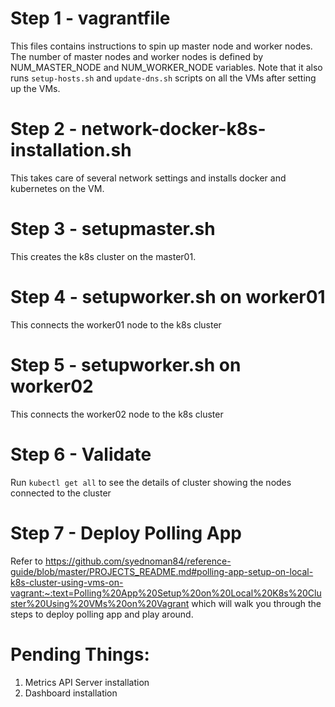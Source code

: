 # Step 1 - vagrantfile

This files contains instructions to spin up master node and worker nodes. The number of master nodes and worker nodes is defined by NUM_MASTER_NODE and NUM_WORKER_NODE variables. Note that it also runs `setup-hosts.sh` and `update-dns.sh` scripts on all the VMs after setting up the VMs.

# Step 2 - network-docker-k8s-installation.sh

This takes care of several network settings and installs docker and kubernetes on the VM.

# Step 3 - setupmaster.sh

This creates the k8s cluster on the master01.

# Step 4 - setupworker.sh on worker01

This connects the worker01 node to the k8s cluster

# Step 5 - setupworker.sh on worker02

This connects the worker02 node to the k8s cluster

# Step 6 - Validate

Run `kubectl get all` to see the details of cluster showing the nodes connected to the cluster

# Step 7 - Deploy Polling App

Refer to https://github.com/syednoman84/reference-guide/blob/master/PROJECTS_README.md#polling-app-setup-on-local-k8s-cluster-using-vms-on-vagrant:~:text=Polling%20App%20Setup%20on%20Local%20K8s%20Cluster%20Using%20VMs%20on%20Vagrant which will walk you through the steps to deploy polling app and play around.

# Pending Things:

1. Metrics API Server installation
2. Dashboard installation
